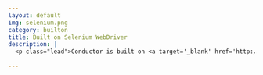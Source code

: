 ```yaml
---
layout: default
img: selenium.png
category: builton
title: Built on Selenium WebDriver
description: |
  <p class="lead">Conductor is built on <a target='_blank' href='http://seleniumhq.org'>Selenium WebDriver</a>
  
---
```

